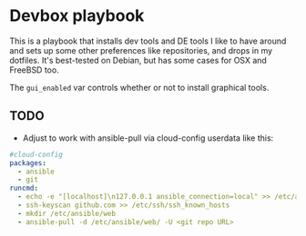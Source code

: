 # Devbox playbook

This is a playbook that installs dev tools and DE tools I like to have around 
and sets up some other preferences like repositories, and drops in my dotfiles. 
It's best-tested on Debian, but has some cases for OSX and FreeBSD too.

The `gui_enabled` var controls whether or not to install graphical tools.

## TODO

- Adjust to work with ansible-pull via cloud-config userdata like this:

```yaml
#cloud-config
packages:
  - ansible
  - git
runcmd:
  - echo -e "[localhost]\n127.0.0.1 ansible_connection=local" >> /etc/ansible/hosts
  - ssh-keyscan github.com >> /etc/ssh/ssh_known_hosts
  - mkdir /etc/ansible/web
  - ansible-pull -d /etc/ansible/web/ -U <git repo URL>
```

